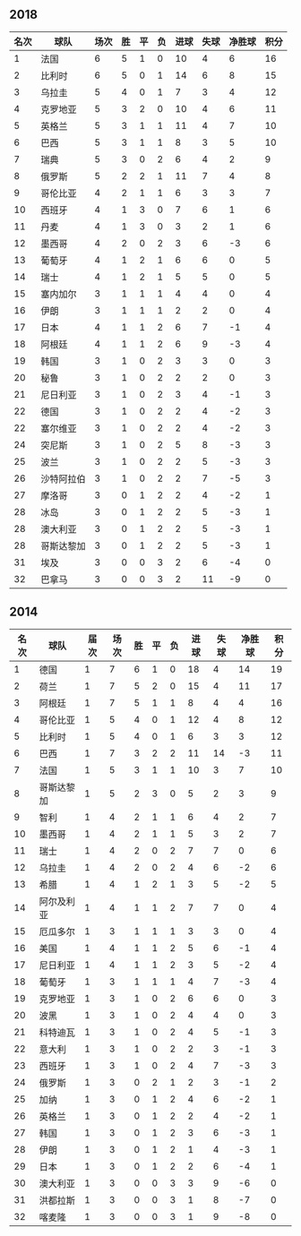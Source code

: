## 2018

|名次|球队|场次|胜|平|负|进球|失球|净胜球|积分|
|---|---|---|---|---|---|---|---|---|---|
|1|法国|6|5|1|0|10|4|6|16|
|2|比利时|6|5|0|1|14|6|8|15|
|3|乌拉圭|5|4|0|1|7|3|4|12|
|4|克罗地亚|5|3|2|0|10|4|6|11|
|5|英格兰|5|3|1|1|11|4|7|10|
|6|巴西|5|3|1|1|8|3|5|10|
|7|瑞典|5|3|0|2|6|4|2|9|
|8|俄罗斯|5|2|2|1|11|7|4|8|
|9|哥伦比亚|4|2|1|1|6|3|3|7|
|10|西班牙|4|1|3|0|7|6|1|6|
|11|丹麦|4|1|3|0|3|2|1|6|
|12|墨西哥|4|2|0|2|3|6|-3|6|
|13|葡萄牙|4|1|2|1|6|6|0|5|
|14|瑞士|4|1|2|1|5|5|0|5|
|15|塞内加尔|3|1|1|1|4|4|0|4|
|16|伊朗|3|1|1|1|2|2|0|4|
|17|日本|4|1|1|2|6|7|-1|4|
|18|阿根廷|4|1|1|2|6|9|-3|4|
|19|韩国|3|1|0|2|3|3|0|3|
|20|秘鲁|3|1|0|2|2|2|0|3|
|21|尼日利亚|3|1|0|2|3|4|-1|3|
|22|德国|3|1|0|2|2|4|-2|3|
|22|塞尔维亚|3|1|0|2|2|4|-2|3|
|24|突尼斯|3|1|0|2|5|8|-3|3|
|25|波兰|3|1|0|2|2|5|-3|3|
|26|沙特阿拉伯|3|1|0|2|2|7|-5|3|
|27|摩洛哥|3|0|1|2|2|4|-2|1|
|28|冰岛|3|0|1|2|2|5|-3|1|
|28|澳大利亚|3|0|1|2|2|5|-3|1|
|28|哥斯达黎加|3|0|1|2|2|5|-3|1|
|31|埃及|3|0|0|3|2|6|-4|0|
|32|巴拿马|3|0|0|3|2|11|-9|0|

## 2014

|名次|球队|届次|场次|胜|平|负|进球|失球|净胜球|积分|
|---|---|---|---|---|---|---|---|---|---|---|
|1|德国|1|7|6|1|0|18|4|14|19|
|2|荷兰|1|7|5|2|0|15|4|11|17|
|3|阿根廷|1|7|5|1|1|8|4|4|16|
|4|哥伦比亚|1|5|4|0|1|12|4|8|12|
|5|比利时|1|5|4|0|1|6|3|3|12|
|6|巴西|1|7|3|2|2|11|14|-3|11|
|7|法国|1|5|3|1|1|10|3|7|10|
|8|哥斯达黎加|1|5|2|3|0|5|2|3|9|
|9|智利|1|4|2|1|1|6|4|2|7|
|10|墨西哥|1|4|2|1|1|5|3|2|7|
|11|瑞士|1|4|2|0|2|7|7|0|6|
|12|乌拉圭|1|4|2|0|2|4|6|-2|6|
|13|希腊|1|4|1|2|1|3|5|-2|5|
|14|阿尔及利亚|1|4|1|1|2|7|7|0|4|
|15|厄瓜多尔|1|3|1|1|1|3|3|0|4|
|16|美国|1|4|1|1|2|5|6|-1|4|
|17|尼日利亚|1|4|1|1|2|3|5|-2|4|
|18|葡萄牙|1|3|1|1|1|4|7|-3|4|
|19|克罗地亚|1|3|1|0|2|6|6|0|3|
|20|波黑|1|3|1|0|2|4|4|0|3|
|21|科特迪瓦|1|3|1|0|2|4|5|-1|3|
|22|意大利|1|3|1|0|2|2|3|-1|3|
|23|西班牙|1|3|1|0|2|4|7|-3|3|
|24|俄罗斯|1|3|0|2|1|2|3|-1|2|
|25|加纳|1|3|0|1|2|4|6|-2|1|
|26|英格兰|1|3|0|1|2|2|4|-2|1|
|27|韩国|1|3|0|1|2|3|6|-3|1|
|28|伊朗|1|3|0|1|2|1|4|-3|1|
|29|日本|1|3|0|1|2|2|6|-4|1|
|30|澳大利亚|1|3|0|0|3|3|9|-6|0|
|31|洪都拉斯|1|3|0|0|3|1|8|-7|0|
|32|喀麦隆|1|3|0|0|3|1|9|-8|0|

